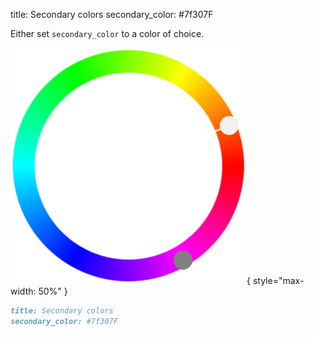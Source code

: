 title: Secondary colors
secondary_color: #7f307F

Either set `secondary_color` to a color of choice.

![](../../../img/sc_color.svg){ style="max-width: 50%" }

```markdown
title: Secondary colors
secondary_color: #7f307F
```
